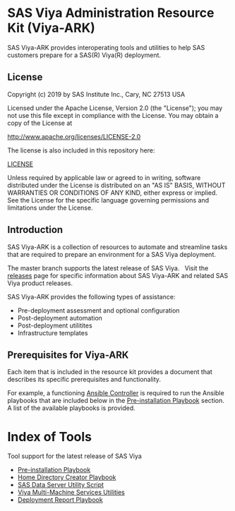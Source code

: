 # SAS Viya Administration Resource Kit (Viya-ARK)

SAS Viya-ARK provides interoperating tools and utilities to help SAS customers prepare for a SAS(R) Viya(R) deployment.

## License

Copyright (c) 2019 by SAS Institute Inc., Cary, NC 27513 USA

Licensed under the Apache License, Version 2.0 (the "License"); 
you may not use this file except in compliance with the License. 
You may obtain a copy of the License at

   http://www.apache.org/licenses/LICENSE-2.0
   
The license is also included in this repository here:

   [LICENSE](LICENSE)

Unless required by applicable law or agreed to in writing, software 
distributed under the License is distributed on an "AS IS" BASIS, 
WITHOUT WARRANTIES OR CONDITIONS OF ANY KIND, either express or implied. 
See the License for the specific language governing permissions and 
limitations under the License.

## Introduction
SAS Viya-ARK is a collection of resources to automate and streamline tasks that are required to prepare an environment for a SAS Viya deployment.

The master branch supports the latest release of SAS Viya.   Visit the [releases](releases) page for specific information about SAS Viya-ARK and related SAS Viya product releases.

SAS Viya-ARK provides the following types of assistance:

  * Pre-deployment assessment and optional configuration
  * Post-deployment automation
  * Post-deployment utilitites
  * Infrastructure templates

## Prerequisites for Viya-ARK
Each item that is included in the resource kit provides a document that describes its specific prerequisites and functionality.

For example, a functioning [Ansible Controller](http://docs.ansible.com/ansible/latest/intro_installation.html) is required to run  the Ansible playbooks that are included below in the [Pre-installation Playbook](playbooks/pre-install-playbook) section. A list of the available playbooks is provided.

# Index of Tools
Tool support for the latest release of SAS Viya

* [Pre-installation Playbook](playbooks/pre-install-playbook)
* [Home Directory Creator Playbook](playbooks/home-directory-createor)
* [SAS Data Server Utility Script](utilities/postgres/viya)
* [Viya Multi-Machine Services Utilities](playbooks/viya-mmsu)
* [Deployment Report Playbook](playbooks/deployment-report)


